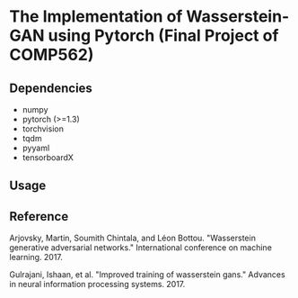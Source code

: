 # The Implementation of Wasserstein-GAN using Pytorch (Final Project of COMP562)

## Dependencies 
* numpy
* pytorch (>=1.3)
* torchvision
* tqdm
* pyyaml
* tensorboardX

## Usage



## Reference

Arjovsky, Martin, Soumith Chintala, and Léon Bottou. "Wasserstein generative adversarial networks." International conference on machine learning. 2017.

Gulrajani, Ishaan, et al. "Improved training of wasserstein gans." Advances in neural information processing systems. 2017.